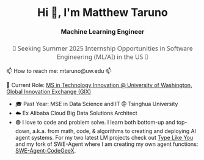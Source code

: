 <h1 align="center">Hi 👋, I'm Matthew Taruno</h1>
<h3 align="center">Machine Learning Engineer</h3>

<h3 align="center" style="font-family: 'Segoe UI', Tahoma, Geneva, Verdana, sans-serif; font-weight: normal; color: #555;">🚀 Seeking Summer 2025 Internship Opportunities in Software Engineering (ML/AI) in the US 🌟</h3>
📫 How to reach me: mtaruno@uw.edu 📫
<!--
**mtaruno/mtaruno** is a ✨ _special_ ✨ repository because its `README.md` (this file) appears on your GitHub profile.
-->

🔭 Current Role: [MS in Technology Innovation @ University of Washington, Global Innovation Exchange (GIX)](https://gix.uw.edu/graduate/msti)
- 🎓 Past Year: MSE in Data Science and IT @ Tsinghua University
- ☁️ Ex Alibaba Cloud Big Data Solutions Architect
- 🟣 I love to code and problem solve. I learn both bottom-up and top-down, a.k.a. from math, code, & algorithms to creating and deploying AI agent systems. For my two latest LM projects check out [Type Like You](https://github.com/mtaruno/type-like-you) and my fork of SWE-Agent where I am creating my own agent functions: [SWE-Agent-CodeGeeX](https://github.com/mtaruno/SWE-Agent-codegeex). 

<!-- <h3 align="left">Tools and Frameworks:</h3> -->
<!-- <a href="https://www.tensorflow.org" target="_blank"> -->
